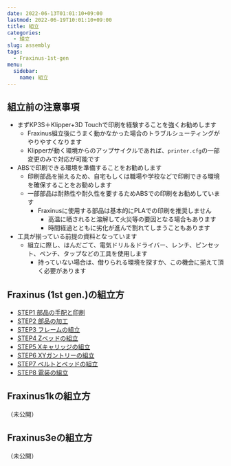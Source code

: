 ```yaml
---
date: 2022-06-13T01:01:10+09:00
lastmod: 2022-06-19T10:01:10+09:00
title: 組立
categories:
  - 組立
slug: assembly
tags:
  - Fraxinus-1st-gen
menu:
  sidebar:
    name: 組立
---
```


## 組立前の注意事項

* まずKP3S＋Klipper+3D Touchで印刷を経験することを強くお勧めします
  * Fraxinus組立後にうまく動かなかった場合のトラブルシューティングがやりやすくなります
  * Klipperが動く環境からのアップサイクルであれば、`printer.cfg`の一部変更のみで対応が可能です
* ABSで印刷できる環境を準備することをお勧めします
  * 印刷部品を揃えるため、自宅もしくは職場や学校などで印刷できる環境を確保することをお勧めします
  * 一部部品は耐熱性や耐久性を要するためABSでの印刷をお勧めしています
    * Fraxinusに使用する部品は基本的にPLAでの印刷を推奨しません
      * 高温に晒されると溶解して火災等の要因となる場合もあります
      * 時間経過とともに劣化が進んで割れてしまうこともあります
* 工具が揃っている前提の資料となっています
  * 組立に際し、はんだごて、電気ドリル＆ドライバー、レンチ、ピンセット、ペンチ、タップなどの工具を使用します
    * 持っていない場合は、借りられる環境を探すか、この機会に揃えて頂く必要があります


## Fraxinus (1st gen.)の組立方

* [STEP1 部品の手配と印刷](./1stgen/step1)
* [STEP2 部品の加工](./1stgen/step2)
* [STEP3 フレームの組立](./1stgen/step3)
* [STEP4 Zベッドの組立](./1stgen/step4)
* [STEP5 Xキャリッジの組立](./1stgen/step5)
* [STEP6 XYガントリーの組立](./1stgen/step6)
* [STEP7 ベルトとベッドの組立](./1stgen/step7)
* [STEP8 電装の組立](./1stgen/step8)

## Fraxinus1kの組立方

（未公開）

## Fraxinus3eの組立方

（未公開）
